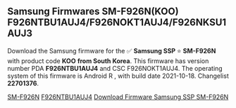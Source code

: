<h2>Samsung Firmwares SM-F926N(KOO) F926NTBU1AUJ4/F926NOKT1AUJ4/F926NKSU1AUJ3</h2>
Download the Samsung firmware for the ✅ <strong>Samsung SSP </strong> ⭐ <strong>SM-F926N</strong> with product code <strong>KOO</strong> <strong> from South Korea</strong>. This firmware has version number PDA <strong>F926NTBU1AUJ4</strong> and CSC F926NOKT1AUJ4. The operating system of this firmware is Android R , with build date 2021-10-18. Changelist <strong>22701376</strong>.


[SM-F926N](https://samfirm.shop/samsung/model/SM-F926N)
[F926NTBU1AUJ4](https://samfirm.shop/samsung/pda/F926NTBU1AUJ4)
[Download Firmware Samsung SSP SM-F926N](https://samfirm.shop/samsung/firmware/465908)
